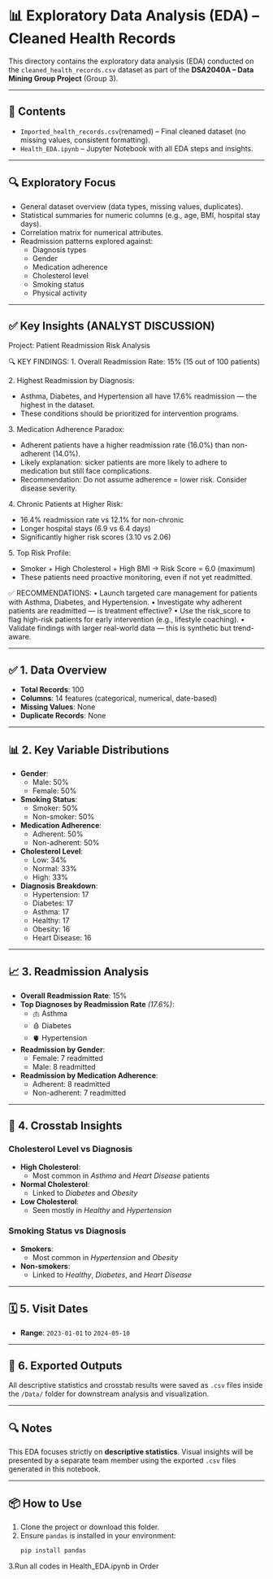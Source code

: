 # 📊 Exploratory Data Analysis (EDA) – Cleaned Health Records

This directory contains the exploratory data analysis (EDA) conducted on the `cleaned_health_records.csv` dataset as part of the **DSA2040A – Data Mining Group Project** (Group 3).

---

## 🧾 Contents

- `Imported_health_records.csv`(renamed) – Final cleaned dataset (no missing values, consistent formatting).
- `Health_EDA.ipynb` – Jupyter Notebook with all EDA steps and insights.

---

## 🔍 Exploratory Focus

- General dataset overview (data types, missing values, duplicates).
- Statistical summaries for numeric columns (e.g., age, BMI, hospital stay days).
- Correlation matrix for numerical attributes.
- Readmission patterns explored against:
  - Diagnosis types
  - Gender
  - Medication adherence
  - Cholesterol level
  - Smoking status
  - Physical activity

---

## ✅ Key Insights (ANALYST DISCUSSION)
Project: Patient Readmission Risk Analysis


🔍 KEY FINDINGS:
1.⁠ ⁠Overall Readmission Rate: 15% (15 out of 100 patients)

2.⁠ ⁠Highest Readmission by Diagnosis:
   - Asthma, Diabetes, and Hypertension all have 17.6% readmission — the highest in the dataset.
   - These conditions should be prioritized for intervention programs.

3.⁠ ⁠Medication Adherence Paradox:
   - Adherent patients have a higher readmission rate (16.0%) than non-adherent (14.0%).
   - Likely explanation: sicker patients are more likely to adhere to medication but still face complications.
   - Recommendation: Do not assume adherence = lower risk. Consider disease severity.

4.⁠ ⁠Chronic Patients at Higher Risk:
   - 16.4% readmission rate vs 12.1% for non-chronic
   - Longer hospital stays (6.9 vs 6.4 days)
   - Significantly higher risk scores (3.10 vs 2.06)

5.⁠ ⁠Top Risk Profile:
   - Smoker + High Cholesterol + High BMI → Risk Score = 6.0 (maximum)
   - These patients need proactive monitoring, even if not yet readmitted.

✅ RECOMMENDATIONS:
•⁠  ⁠Launch targeted care management for patients with Asthma, Diabetes, and Hypertension.
•⁠  ⁠Investigate why adherent patients are readmitted — is treatment effective?
•⁠  ⁠Use the risk_score to flag high-risk patients for early intervention (e.g., lifestyle coaching).
•⁠  ⁠Validate findings with larger real-world data — this is synthetic but trend-aware.

---

## ✅ 1. Data Overview

- **Total Records**: 100
- **Columns**: 14 features (categorical, numerical, date-based)
- **Missing Values**: None
- **Duplicate Records**: None

---

## 📊 2. Key Variable Distributions

- **Gender**:
  - Male: 50%
  - Female: 50%
- **Smoking Status**:
  - Smoker: 50%
  - Non-smoker: 50%
- **Medication Adherence**:
  - Adherent: 50%
  - Non-adherent: 50%
- **Cholesterol Level**:
  - Low: 34%
  - Normal: 33%
  - High: 33%
- **Diagnosis Breakdown**:
  - Hypertension: 17
  - Diabetes: 17
  - Asthma: 17
  - Healthy: 17
  - Obesity: 16
  - Heart Disease: 16

---

## 📈 3. Readmission Analysis

- **Overall Readmission Rate**: 15%
- **Top Diagnoses by Readmission Rate** *(17.6%)*:
  - 🫁 Asthma
  - 🩸 Diabetes
  - 🫀 Hypertension
- **Readmission by Gender**:
  - Female: 7 readmitted
  - Male: 8 readmitted
- **Readmission by Medication Adherence**:
  - Adherent: 8 readmitted
  - Non-adherent: 7 readmitted

---

## 🔁 4. Crosstab Insights

### Cholesterol Level vs Diagnosis

- **High Cholesterol**:
  - Most common in *Asthma* and *Heart Disease* patients
- **Normal Cholesterol**:
  - Linked to *Diabetes* and *Obesity*
- **Low Cholesterol**:
  - Seen mostly in *Healthy* and *Hypertension*

### Smoking Status vs Diagnosis

- **Smokers**:
  - Most common in *Hypertension* and *Obesity*
- **Non-smokers**:
  - Linked to *Healthy*, *Diabetes*, and *Heart Disease*

---

## 🗓 5. Visit Dates

- **Range**: `2023-01-01` to `2024-05-10`

---

## 💾 6. Exported Outputs

All descriptive statistics and crosstab results were saved as `.csv` files inside the `/Data/` folder for downstream analysis and visualization.

---

## 🔍 Notes

This EDA focuses strictly on **descriptive statistics**. Visual insights will be presented by a separate team member using the exported `.csv` files generated in this notebook.


---

## 📦 How to Use

1. Clone the project or download this folder.
2. Ensure `pandas` is installed in your environment:
   ```bash
   pip install pandas
3.Run all codes in Health_EDA.ipynb in Order

